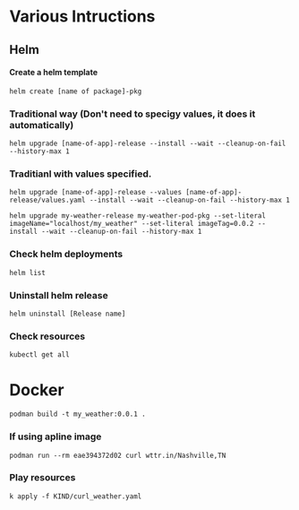 # Various Intructions


## Helm

#### Create a helm template
```
helm create [name of package]-pkg
```

### Traditional way (Don't need to specigy values, it does it automatically)


```
helm upgrade [name-of-app]-release --install --wait --cleanup-on-fail --history-max 1
```

### Traditianl with values specified.
```
helm upgrade [name-of-app]-release --values [name-of-app]-release/values.yaml --install --wait --cleanup-on-fail --history-max 1
```


```
helm upgrade my-weather-release my-weather-pod-pkg --set-literal imageName="localhost/my_weather" --set-literal imageTag=0.0.2 --install --wait --cleanup-on-fail --history-max 1
```


### Check helm deployments
```
helm list
```


### Uninstall helm release
```
helm uninstall [Release name]
```


### Check resources
```
kubectl get all
```

# Docker
```
podman build -t my_weather:0.0.1 .
```


### If using apline image
```
podman run --rm eae394372d02 curl wttr.in/Nashville,TN
```

### Play resources
```
k apply -f KIND/curl_weather.yaml
```

